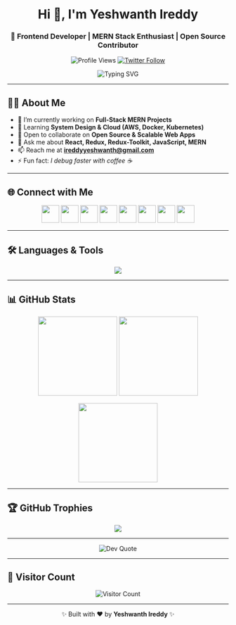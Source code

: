 <!-- Profile Header -->
<h1 align="center">Hi 👋, I'm Yeshwanth Ireddy</h1>
<h3 align="center">🚀 Frontend Developer | MERN Stack Enthusiast | Open Source Contributor</h3>

<!-- Profile Badges -->
<p align="center">
  <img src="https://komarev.com/ghpvc/?username=3lade&label=Profile%20views&color=0e75b6&style=flat" alt="Profile Views" />
  <a href="https://twitter.com/ireddyyeshwanth" target="_blank">
    <img src="https://img.shields.io/twitter/follow/ireddyyeshwanth?logo=twitter&style=for-the-badge" alt="Twitter Follow" />
  </a>
</p>

<!-- Typing Animation -->
<p align="center">
  <img src="https://readme-typing-svg.herokuapp.com?font=Fira+Code&size=22&pause=1000&color=F75C7E&center=true&vCenter=true&width=600&lines=Frontend+Developer;MERN+Stack+Developer;Open+Source+Contributor;Always+Learning+New+Things" alt="Typing SVG" />
</p>

---

## 👨‍💻 About Me  

- 🔭 I’m currently working on **Full-Stack MERN Projects**  
- 🌱 Learning **System Design & Cloud (AWS, Docker, Kubernetes)**  
- 👯 Open to collaborate on **Open Source & Scalable Web Apps**  
- 💬 Ask me about **React, Redux, Redux-Toolkit, JavaScript, MERN**  
- 📫 Reach me at **ireddyyeshwanth@gmail.com**  
- ⚡ Fun fact: *I debug faster with coffee ☕*  

---

## 🌐 Connect with Me  

<p align="center">
  <a href="https://dev.to/ireddyyeshwanth"><img src="https://skillicons.dev/icons?i=devto" height="40"/></a>
  <a href="https://twitter.com/ireddyyeshwanth"><img src="https://skillicons.dev/icons?i=twitter" height="40"/></a>
  <a href="https://linkedin.com/in/ireddyyeshwanth"><img src="https://skillicons.dev/icons?i=linkedin" height="40"/></a>
  <a href="https://stackoverflow.com/users/ireddyyeshwanth"><img src="https://skillicons.dev/icons?i=stackoverflow" height="40"/></a>
  <a href="https://instagram.com/ireddyyeshwanth"><img src="https://skillicons.dev/icons?i=instagram" height="40"/></a>
  <a href="https://leetcode.com/ireddyyeshwanth"><img src="https://skillicons.dev/icons?i=leetcode" height="40"/></a>
  <a href="https://hackerrank.com/ireddyyeshwanth"><img src="https://skillicons.dev/icons?i=hackerrank" height="40"/></a>
  <a href="https://www.codechef.com/users/ireddyyeshwanth"><img src="https://cdn.jsdelivr.net/npm/simple-icons@3.13.0/icons/codechef.svg" height="40" width="40"/></a>
</p>

---

## 🛠️ Languages & Tools  

<p align="center">
  <img src="https://skillicons.dev/icons?i=html,css,js,react,redux,tailwind,bootstrap,nodejs,express,mongodb,mysql,java,python,git,postman,jest,docker,aws" />
</p>

---

## 📊 GitHub Stats  

<p align="center">
  <img src="https://github-readme-stats.vercel.app/api?username=3lade&theme=radical&hide_border=false&include_all_commits=true&count_private=true" height="180em"/>
  <img src="https://github-readme-streak-stats.herokuapp.com/?user=3lade&theme=radical&hide_border=false" height="180em"/>
</p>

<p align="center">
  <img src="https://github-readme-stats.vercel.app/api/top-langs/?username=3lade&theme=radical&hide_border=false&layout=compact" height="180em"/>
</p>

---

## 🏆 GitHub Trophies  

<p align="center">
  <img src="https://trophygh.vercel.app/?username=3lade&theme=radical&margin-w=10&margin-h=10&no-frame=true" />
</p>

---


<p align="center">
  <img src="https://quotes-github-readme.vercel.app/api?type=horizontal&theme=radical" alt="Dev Quote"/>
</p>

---

## 🔗 Visitor Count  

<p align="center">
  <img src="https://visitcount.itsvg.in/api?id=3lade&label=Profile%20Views&color=6&icon=5&pretty=true" alt="Visitor Count"/>
</p>

---

<!-- Footer -->
<p align="center">✨ Built with ❤️ by <b>Yeshwanth Ireddy</b> ✨</p>
